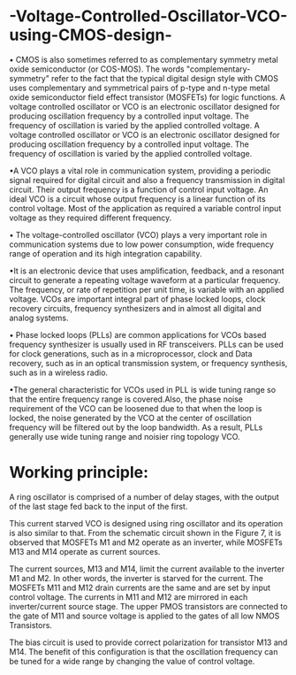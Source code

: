 # -Voltage-Controlled-Oscillator-VCO-using-CMOS-design-


• CMOS is also sometimes referred to as complementary symmetry metal oxide semiconductor (or 
COS-MOS). The words "complementary-symmetry" refer to the fact that the typical digital design 
style with CMOS uses complementary and symmetrical pairs of p-type and n-type metal oxide 
semiconductor field effect transistor (MOSFETs) for logic functions.  A voltage controlled 
oscillator or VCO is an electronic oscillator designed for producing oscillation frequency by a 
controlled input voltage. The frequency of oscillation is varied by the applied controlled 
voltage. A voltage controlled oscillator or VCO is an electronic oscillator designed for 
producing oscillation frequency by a controlled input voltage. The frequency of oscillation is 
varied by the applied controlled voltage. 

•A VCO plays a vital role in communication system, providing a periodic signal required 
for digital circuit and also a frequency transmission in digital circuit. Their output 
frequency is a function of control input voltage. An ideal VCO is a circuit whose output 
frequency is a linear function of its control voltage. Most of the application as required a 
variable control input voltage as they required different frequency. 


• The voltage-controlled oscillator (VCO) plays a very important role in communication systems 
due to low power consumption, wide frequency range of operation and its high integration 
capability.

•It is an electronic device that uses amplification, feedback, and a resonant circuit to generate a repeating voltage waveform at a particular frequency. The frequency, or rate of repetition per unit time, is variable with an applied voltage. VCOs are important integral part of phase locked loops, clock recovery circuits, frequency synthesizers and in almost all digital and analog systems. 


• Phase locked loops (PLLs) are common applications for VCOs based frequency synthesizer is 
usually used in RF transceivers. PLLs can be used for clock generations, such as in a 
microprocessor, clock and Data recovery, such as in an optical transmission system, or frequency synthesis, such as in a wireless radio. 

•The general characteristic for VCOs used in PLL is wide tuning range so that the entire frequency range is covered.Also, the phase noise requirement of the VCO can be loosened due to that when the loop is locked, the noise generated by the VCO at the center of oscillation frequency will be filtered out by the loop bandwidth. As a result, PLLs generally use wide tuning range and noisier ring topology VCO.


# Working principle: 
A ring oscillator is comprised of a number of delay stages, with the output of the last stage fed back to the input of the first.

This current starved VCO is designed using ring oscillator and its operation is also similar to that. From the schematic circuit shown in the Figure 7, it is observed that MOSFETs M1 and M2 operate as an inverter, while MOSFETs M13 and M14 operate as current sources. 

The current sources, M13 and M14, limit the current available to the inverter M1 and M2. 
In other words, the inverter is starved for the current. The MOSFETs M11 and M12 drain currents 
are the same and are set by input control voltage. The currents in M11 and M12 are mirrored in each inverter/current source stage. The upper PMOS transistors are connected to the gate of M11 and source voltage is applied to the gates of all low NMOS Transistors. 

The bias circuit is used to provide correct polarization for transistor M13 and M14. The benefit of this configuration is that the oscillation frequency can be tuned for a wide range by changing the value of control voltage. 

